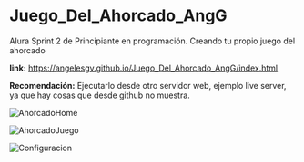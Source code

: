 # Juego_Del_Ahorcado_AngG
Alura Sprint 2 de Principiante en programación. Creando tu propio juego del ahorcado

**link:** https://angelesgv.github.io/Juego_Del_Ahorcado_AngG/index.html

**Recomendación:** Ejecutarlo desde otro servidor web, ejemplo live server, ya que hay cosas que desde github no muestra.

![AhorcadoHome](https://user-images.githubusercontent.com/103854583/184469637-59641529-27f8-4bd5-9650-dde1da0c2f39.png)

![AhorcadoJuego](https://user-images.githubusercontent.com/103854583/184469722-833dd011-2ef7-47a3-9269-62064b98662c.png)

![Configuracion](https://user-images.githubusercontent.com/103854583/184470569-28d48e41-7d67-477a-aee2-09f81de9ae66.png)
